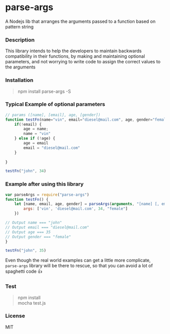 # parse-args
A Nodejs lib that arranges the arguments passed to a function based on pattern string

### Description

This library intends to help the developers to maintain backwards compatibility in their
functions, by making and maintaining optional parameters, and not worrying to write 
code to assign the correct values to the arguments


### Installation 

> npm install parse-args -S

### Typical Example of optional parameters
```javascript
// params ([name], [email], age, [gender])
function testFn(name="vin", email="diesel@mail.com", age, gender="female"){
    if(!email) {
        age = name;
        name = "vin"
    } else if (!age) {
        age = email
        email = "diesel@mail.com"
    }
  
}

testFn("john", 34)

```


### Example after using this library

```javascript
var parseArgs = require("parse-args")
function testFn() {
    let [name, email, age, gender] = parseArgs(arguments, "[name] [, email] , age [, gender]", {
        args: ['vin', 'diesel@mail.com', 34, "female"]
    })

// Output name === "john"
// Output email === "diesel@mail.com"
// Output age === 35
// Output gender === "female"
} 

testFn("john", 35)

```

Even though the real world examples can get a little more complicate, `parse-args` library
will be there to rescue, so that you can avoid a lot of spaghetti code :thumbsup: 


### Test

> npm install  
> mocha test.js

### License
MIT
